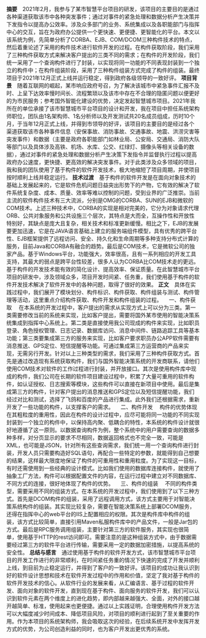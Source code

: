 **摘要**&emsp;2021年2月，我参与了某市智慧平台项目的研发，该项目的主要目的是通过各种渠道获取该市中各种突发事件；通过对事件的紧急处理和数据分析产生决策并下发指令以提高办公效率。涉及众多部门的业务、系统集成以及各职能部门与指挥中心的交互，旨在为政府办公提供一个更快速、更便捷、更智能化的平台。本文以该系统为例，先简单分析了CORBA、EJB、COM/DCOM三种构件技术的特点，然后着重论述了采用的构件技术进行软件开发的过程。在构件获取阶段，我们采用了三种构件获取方式来解决客户提出的三类不同的需求；在构件的开发阶段，我们统一采用了一个查询构件进行了封装，以实现将同一功能的不同表现封装到一个独立的构件中；在构件组装阶段，采用了三种构件组装方式完成了构件的组装。最终项目于2021年12月正式上线并运行稳定，得到政府各级领导的一致好评。
**项目背景**&emsp;随着互联网的崛起，某市响应政府号召，为了解决该城市中紧急事件汇报不及时、上呈下达效率慢时间长、流程繁琐以及该市中存在不合理的隐匿问题以便更好的为市民服务；参考国外智能化建设的优势，决定发起智慧城市项目。2021年我所在的单位承接了该市智慧城市平台项目的设计和开发，我在项目中担任系统架构师职位，团队由1名架构师、1名分析师以及开发测试共20名成员组成，历时10个月，于当年12月正式上线，并得到市领导的好评，该项目的主要目的是经过各个渠道获取该市各种事件信息（安保事故、消防事故、交通事故、地震、洪涝灾害等突发事件）和数据（主要是政府各职能部门如林业局、公安局、交通局、消防大队等部门以及具体涉及高铁、机场、水库、公交、红绿灯、摄像头等相关设备的数据），通过对事件的紧急处理和数据分析产生决策下发指令并监督执行过程以提高政府办公速度，更快捷、更高效的解决突发事件。对于此类涉及众多领域的项目，我和我的团队使用了基于构件的软件开发技术，极大地缩短了项目周期，并使项目按时顺利上线并稳定运行。
**技术过渡**&emsp;基于构件的软件开发是在面向对象技术的基础上发展起来的，它是软件危机问题日益突出形势下的产物，它有效的解决了软件系统复杂度、成本、质量、效率等难以控制的问题，受到业界的广泛推崇。当前主流的软件构件技术有三大流派，分别是OMG的CORBA、SUN的EJB和微软的COM技术。上述三种技术中，CORBA的实现是相对完美的，它分为对象请求代理ORB、公共对象服务和公共设施三个层次，其特点是大而全，互操作性和开放性特别好，其缺点是庞大且复杂，相关技术和标准更新缓慢。相比之下，EJB的发展要更加迅速，它是在JAVA语言基础上建立的服务端组件模型，具有优秀的跨平台性、EJB框架提供了远程访问、安全、持久化和生命周期等多种支持分布式计算的服务，目前Java和CORBA有融合的趋势。最后是COM技术，它是微软公司的独家产品。基于Windows平台，功能强大，效率很高，且有一系列相应的开发工具支持，其最大的弱点是跨平台性较差，很多人认为CORBA比COM技术走的更远。基于构件的开发技术能有效的简化设计、提高效率、保证质量。在此智慧城市平台项目的研发中，涉及领域众多，项目开发时间紧、任务重，我们使用基于构件的软件开发技术解决了软件开发中的各种问题，取得了很好的效果。
**正文**&emsp;具体在实践过程中，我们展开了模块划分、构件标识、构件获取、构件组装与测试、构件管理等活动，这里重点介绍构件获取、构件开发和构件组装的过程。
&emsp;一、构件获取
&emsp;在本系统的开发过程中，客户提出的需求从实现方式上可以分为三类。第一类需要修改当前的系统来实现，比如客户提出，需要将国外某市使用的智能决策系统集成到指挥中心系统上。第二类是直接使用我公司现成的构件来实现，比如职员登录、角色授权管理、日志记录、数据库访问、消息中间件、链路追踪工具等基本功能；第三类要集成第三方的服务来实现，比如客户要求职员办公APP软件需要有消息推送、GPS定位、短信提醒等功能。可通过集成第三方运营商的产品来实现，无需另行开发。针对以上三种类型的需求，我们采用了三种构件获取方式。首先是通过改造现有系统获取构件，我们与国外智能决策系统的开发商联系，请他们使用COM技术对软件的工作过程进行封装，并开放接口。其次是使用构件库中现成的构件，我们公司在长期的软件项目建设过程中，积累了大量可重用的软件构件，如认证授权、日志搜索等模块，这些构件可以直接在新项目中使用。最后是集成第三方的构件，针对客户提出的消息推送和GPS定位以及短信提醒功能，我们经过对比和测试，选择了飞鸽和百度的产品进行集成。此外我们还根据需求，重新开发了一些功能的构件，以支撑客户的需求。
&emsp;二、构件开发
&emsp;构件的优势体现在其粗粒度的重用性，因此在构件的设计过程中，应尽可能将同一功能的不同实现封装到一个独立的构件中，以保持高内聚、低耦合的特性，本系统的构件设计就很好地遵循了这一原则。以数据查询构件为例，整个系统中的用户需要查询的数据多种多样，对分页显示的要求不尽相同，数据返回格式也不完全一致，可能是XML，也可能是JSON，针对所有这些查询需求，我们统一用一个查询构件进行封装，开发人员只需要构造好SQL语句，再配合一些特定的参数，就能得到自己想要的结果，这样最大限度地保证了构件的可重用性和重用粒度。为了实现这一目标，有时还需使用到一些经典的设计模式。比如我们使用的数据库连接构件，就使用了抽象工厂方法，构件可以根据配置文件的内容，在运行过程中建立对不同数据库、不同方式的连接，很好地体现了构件的优势。
&emsp;三、构件的组装
&emsp;不同的构件类型，需要采用不同的组装方式。在本系统的开发过程中，我们使用到了以下三种方式。首先是DCOM构件的组装，采用了远程调用方式，该方式主要用于对智能决策系统构件的组装。其实现比较复杂，需要在智能决策系统上部署DCOM服务，还得在指挥中心的web平台的IIS上配置相应的权限。其次是构件库中构件的组装，该方式比较简单，直接引用Maven私服构件库中的产品文件，一般是Jar包的方式。最后是RPC服务调用组装，主要针对第三方的软件服务，其实现也很简单，使用基于HTTP的rest访问即可。需要注意的是这种组装方式中，由于数据需要经过第三方的软件平台进行传输，需要采用一定的数据加密措施，以提高系统的安全性。
**总结与感言**&emsp;通过使用基于构件的软件开发方式，该市智慧城市平台项目的开发工作进行的非常顺利，在时间紧任务重的情况下快速的完成了开发并顺利上线，到目前为止稳定运行，并得到了客户的一致好评。该项目的成功让我认识到好的软件设计思想和技术在软件开发过程中的作用和价值，坚定了我对基于构件的软件开发技术的信心。从软件行业的发展来看，从汇编语言、基于过程的软件开发、面向对象的软件开发，直到现在基于构件、面向服务的软件开发，我们可以认识到软件元素在两个维度上的进化趋势，即内部越来越强大、全面，对外的接口越开越简单、标准，使用起来也更便捷。通过以上实践证明，合理使用构件开发方法可以大幅度减少时间成本、降低项目风险，对项目的顺利进行起到了至关重要的作用。作为本项目的系统架构师，我会吸取这次的经验，在后续系统开发中发挥开发方式的优势，为公司创造利益的同时，也为客户开发出更优秀的系统。